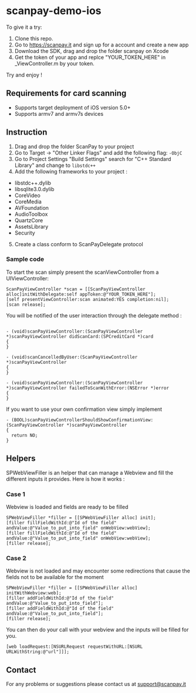 scanpay-demo-ios
================

To give it a try:

1. Clone this repo.
2. Go to https://scanpay.it and sign up for a account and create a new app
3. Download the SDK, drag and drop the folder scanpay on Xcode
4. Get the token of your app and  replce "YOUR_TOKEN_HERE" in _ViewController.m by your token.

Try and enjoy !


Requirements for card scanning
------------------------------

* Supports target deployment of iOS version 5.0+
* Supports armv7 and armv7s devices

Instruction
-----------

1. Drag and drop the folder ScanPay to your project
2. Go to Target -> "Other Linker Flags" and add the following flag: `-ObjC`
3. Go to Project Settings "Build Settings" search for "C++ Standard Library" and change to `libstdc++`
4. Add the following frameworks to your project :
  * libstdc++.dylib
  * libsqlite3.0.dylib
  * CoreVideo
  * CoreMedia
  * AVFoundation
  * AudioToolbox
  * QuartzCore
  * AssetsLibrary
  * Security

5. Create a class conform to ScanPayDelegate protocol

### Sample code

To start the scan simply present the scanViewController from a UIViewController:
```obj-c
ScanPayViewController *scan = [[ScanPayViewController alloc]initWithDelegate:self appToken:@"YOUR_TOKEN_HERE"];
[self presentViewController:scan animated:YES completion:nil];
[scan release];
```

You will be notified of the user interaction through the delegate method :
```obj-c

- (void)scanPayViewController:(ScanPayViewController *)scanPayViewController didScanCard:(SPCreditCard *)card
{
}

- (void)scanCancelledByUser:(ScanPayViewController *)scanPayViewController
{
}

- (void)scanPayViewController:(ScanPayViewController *)scanPayViewController failedToScanWithError:(NSError *)error
{
}
```

If you want to use your own confirmation view simply implement

 ```obj-c
 - (BOOL)scanPayViewControllerShouldShowConfirmationView:(ScanPayViewController *)scanPayViewController
 {
   return NO;
 }
 ```

Helpers
-----------

SPWebViewFiller is an helper that can manage a Webview and fill the different inputs it provides.
Here is how it works :

### Case 1
Webview is loaded and fields are ready to be filled

```obj-c
SPWebViewFiller *filler = [[SPWebViewFiller alloc] init];
[filler fillFieldWithId:@"Id of the field" andValue:@"Value_to_put_into_field" onWebView:webView];
[filler fillFieldWithId:@"Id of the field" andValue:@"Value_to_put_into_field" onWebView:webView];
[filler release];
```

### Case 2
Webview is not loaded and may encounter some redirections that cause the fields not to be available for the moment

```obj-c
SPWebViewFiller *filler = [[SPWebViewFiller alloc] initWithWebview:web];
[filler addFieldWithId:@"Id of the field" andValue:@"Value_to_put_into_field"];
[filler addFieldWithId:@"Id of the field" andValue:@"Value_to_put_into_field"];
[filler release];
```

You can then do your call with your webview and the inputs will be filled for you.

```obj-c
[web loadRequest:[NSURLRequest requestWithURL:[NSURL URLWithString:@"url"]]];
```

Contact
-----------

For any problems or suggestions please contact us at support@scanpay.it
